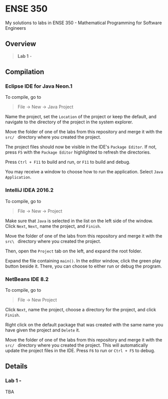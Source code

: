 # ENSE 350
My solutions to labs in ENSE 350 - Mathematical Programming for Software Engineers

## Overview
> **Lab 1** -

## Compilation
### Eclipse IDE for Java Neon.1
To compile, go to
> File -> New -> Java Project

Name the project, set the `Location` of the project or keep the default, and navigate to the directory of the project in the system explorer.  

Move the folder of one of the labs from this repository and merge it with the `src/ `
directory where you created the project.  

The project files should now be visible in the IDE's `Package Editor`. If not, press `F5` with the `Package Editor` highlighted to refresh the directories.  

Press `Ctrl + F11` to build and run, or `F11` to build and debug.  

You may receive a window to choose how to run the application. Select `Java Application`.  

### IntelliJ IDEA 2016.2
To compile, go to  
> File -> New -> Project

Make sure that `Java` is selected in the list on the left side of the window.
Click `Next`, `Next`, name the project, and `Finish`.  

Move the folder of one of the labs from this repository and merge it with the `src\ `
directory where you created the project.  

Then, open the `Project` tab on the left, and expand the root folder.

Expand the file containing `main()`. In the editor window, click the green play button beside it. There, you can choose to either run or debug the program.

### NetBeans IDE 8.2
To compile, go to
> File -> New Project  

Click `Next`, name the project, choose a directory for the project, and click
`Finish`.

Right click on the default package that was created with the same name you
have given the project and `Delete` it.

Move the folder of one of the labs from this repository and merge it with the `src/ `
directory where you created the project. This will automatically update the
project files in the IDE. Press `F6` to run or `Ctrl + F5` to debug.

## Details
### Lab 1 -

TBA
